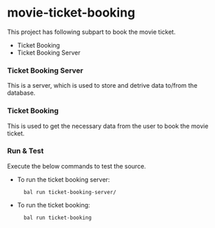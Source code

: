 # movie-ticket-booking

This project has following subpart to book the movie ticket.

- Ticket Booking
- Ticket Booking Server

### Ticket Booking Server
This is a server, which is used to store and detrive data to/from the database.

### Ticket Booking
This is used to get the necessary data from the user to book the movie ticket.

### Run & Test

Execute the below commands to test the source.
- To run the ticket booking server:

        bal run ticket-booking-server/
    
- To run the ticket booking:
    
        bal run ticket-booking
        

